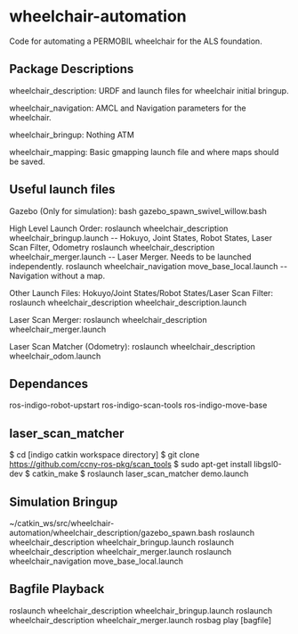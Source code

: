 wheelchair-automation
=====================

Code for automating a PERMOBIL wheelchair for the ALS foundation.

Package Descriptions
---------------------

wheelchair_description: URDF and launch files for wheelchair initial bringup.

wheelchair_navigation: AMCL and Navigation parameters for the wheelchair.

wheelchair_bringup: Nothing ATM

wheelchair_mapping: Basic gmapping launch file and where maps should be saved.

Useful launch files
---------------------

Gazebo (Only for simulation): bash gazebo_spawn_swivel_willow.bash

High Level Launch Order:
roslaunch wheelchair_description wheelchair_bringup.launch -- Hokuyo, Joint States, Robot States, Laser Scan Filter, Odometry
roslaunch wheelchair_description wheelchair_merger.launch -- Laser Merger. Needs to be launched independently.
roslaunch wheelchair_navigation move_base_local.launch -- Navigation without a map.

Other Launch Files:
Hokuyo/Joint States/Robot States/Laser Scan Filter: roslaunch wheelchair_description wheelchair_description.launch

Laser Scan Merger: roslaunch wheelchair_description wheelchair_merger.launch

Laser Scan Matcher (Odometry): roslaunch wheelchair_description wheelchair_odom.launch

Dependances
---------------------
ros-indigo-robot-upstart
ros-indigo-scan-tools
ros-indigo-move-base

laser_scan_matcher
---------------------
$ cd [indigo catkin workspace directory]
$ git clone https://github.com/ccny-ros-pkg/scan_tools
$ sudo apt-get install libgsl0-dev
$ catkin_make
$ roslaunch laser_scan_matcher demo.launch



Simulation Bringup
---------------------
~/catkin_ws/src/wheelchair-automation/wheelchair_description/gazebo_spawn.bash
roslaunch wheelchair_description wheelchair_bringup.launch
roslaunch wheelchair_description wheelchair_merger.launch
roslaunch wheelchair_navigation move_base_local.launch

Bagfile Playback
---------------------
roslaunch wheelchair_description wheelchair_bringup.launch
roslaunch wheelchair_description wheelchair_merger.launch
rosbag play [bagfile]
